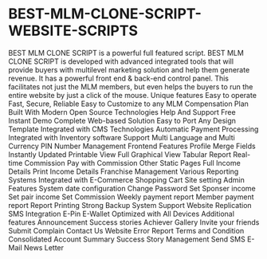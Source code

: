 # BEST-MLM-CLONE-SCRIPT-WEBSITE-SCRIPTS
BEST MLM CLONE SCRIPT  is a powerful full featured script. BEST MLM CLONE SCRIPT  is developed with advanced integrated tools that will provide buyers with multilevel marketing solution and help them generate revenue. It has a powerful front end & back-end control panel. This facilitates not just the MLM members, but even helps the buyers to run the entire website by just a click of the mouse.
Unique features
Easy to operate
Fast, Secure, Reliable
Easy to Customize to any MLM Compensation Plan
Built With Modern Open Source Technologies
Help And Support
Free Instant Demo
Complete Web-based Solution
Easy to Port Any Design Template
Integrated with CMS Technologies
Automatic Payment Processing
Integrated with Inventory software
Support Multi Language and Multi Currency
PIN Number Management
Frontend Features
Profile Merge Fields
Instantly Updated
Printable View
Full Graphical View
Tabular Report
Real-time Commission
Pay with Commission
Other Static Pages
Full Income Details
Print Income Details
Franchise Management
Various Reporting Systems
Integrated with E-Commerce Shopping Cart
Site setting
Admin Features
System date configuration
Change Password
Set Sponser income
Set pair income
Set Commission
Weekly payment report
Member payment report
Report Printing
Strong Backup System
Support Website Replication
SMS Integration
E-Pin
E-Wallet
Optimized with All Devices
Additional features
Announcement
Success stories
Achiever
Gallery
Invite your friends
Submit Complain
Contact Us
Website Error Report
Terms and Condition
Consolidated Account Summary
Success Story Management
Send SMS
E-Mail
News Letter
